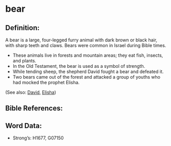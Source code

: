 # bear

## Definition:

A bear is a large, four-legged furry animal with dark brown or black hair, with sharp teeth and claws. Bears were common in Israel during Bible times.

* These animals live in forests and mountain areas; they eat fish, insects, and plants.
* In the Old Testament, the bear is used as a symbol of strength.
* While tending sheep, the shepherd David fought a bear and defeated it.
* Two bears came out of the forest and attacked a group of youths who had mocked the prophet Elisha.

(See also: [David](../names/david.md), [Elisha](../names/elisha.md))

## Bible References:

## Word Data:

* Strong’s: H1677, G07150
